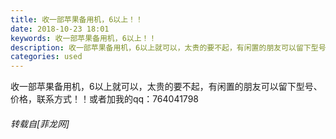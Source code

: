 ```yaml
---
title: 收一部苹果备用机，6以上！！
date: 2018-10-23 18:01
keywords: 收一部苹果备用机，6以上！！
description: 收一部苹果备用机，6以上就可以，太贵的要不起，有闲置的朋友可以留下型号、价格，联系方式！！或者加我的qq：764041798
categories: used
---
```

<td class="t_f" id="postmessage_2148774">

收一部苹果备用机，6以上就可以，太贵的要不起，有闲置的朋友可以留下型号、价格，联系方式！！或者加我的qq：764041798</td>
###### 转载自[菲龙网]